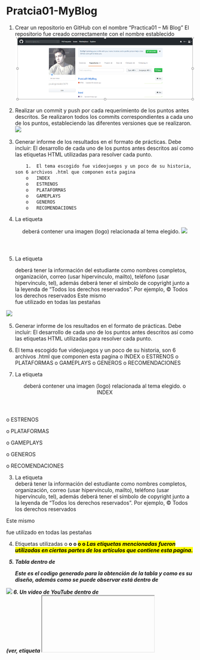 # Pratcia01-MyBlog
1.	Crear un repositorio en GitHub con el nombre “Practica01 – Mi Blog”
     El repositorio fue creado correctamente con el nombre establecido
    ![1](https://github.com/paulogonzalez5679/Pratcia01-MyBlog/blob/master/capturas/Captura.PNG)
2.   Realizar un commit y push por cada requerimiento de los puntos antes descritos. 
      Se realizaron todos los commits correspondientes a cada uno de los puntos, estableciendo las diferentes versiones que se realizaron.
       <img src="https://drive.google.com/open?id=1OPexnqpFfuPJRdLQfGUrt-orfeomuhwi" />
 3.	Generar informe de los resultados en el formato de prácticas. Debe incluir: El desarrollo de cada uno de los puntos antes descritos así como las etiquetas HTML utilizadas para resolver cada punto.

            1.	El tema escogido fue videojuegos y un poco de su historia, son 6 archivos .html que componen esta pagina 
            o	INDEX
            o	ESTRENOS
            o	PLATAFORMAS
            o	GAMEPLAYS
            o	GENEROS
            o	RECOMENDACIONES
4.	La etiqueta <header> deberá contener una imagen (logo) relacionada al tema elegido.
       <img src="https://drive.google.com/open?id=1FgPOclafx3fgxQFxYU4A-yBDps0HFF8K" />
5.	La etiqueta <footer> deberá tener la información del estudiante como nombres completos, organización, correo (usar hipervínculo, mailto), teléfono (usar hipervínculo, tel), además deberá tener el símbolo de copyright junto a la leyenda de “Todos los derechos reservados”. Por ejemplo, © Todos los derechos reservados
Este mismo <footer> fue utilizado en todas las pestañas
  <img src="https://drive.google.com/open?id=1D1sJMD3NSZy0NTd1bw-R4nuRVUeCbGLG" />
  
5.	Generar informe de los resultados en el formato de prácticas. Debe incluir: El desarrollo de cada uno de los puntos antes descritos así como las etiquetas HTML utilizadas para resolver cada punto.

1.	El tema escogido fue videojuegos y un poco de su historia, son 6 archivos .html que componen esta pagina 
o	INDEX
o	ESTRENOS
o	PLATAFORMAS
o	GAMEPLAYS
o	GENEROS
o	RECOMENDACIONES








2.	La etiqueta <header> deberá contener una imagen (logo) relacionada al tema elegido.
o	INDEX
 
o	ESTRENOS
 
o	PLATAFORMAS
 
o	GAMEPLAYS
 
o	GENEROS
 
o	RECOMENDACIONES
 

3.	La etiqueta <footer> deberá tener la información del estudiante como nombres completos, organización, correo (usar hipervínculo, mailto), teléfono (usar hipervínculo, tel), además deberá tener el símbolo de copyright junto a la leyenda de “Todos los derechos reservados”. Por ejemplo, © Todos los derechos reservados


Este mismo <footer> fue utilizado en todas las pestañas
 
4.	Etiquetas utilizadas
o	<b>
o	<strong>
o	<mark>
o	<emp>
o	<i>
Las etiquetas mencionadas fueron utilizadas en ciertas partes de los artículos que contiene esta pagina.


5.	Tabla dentro de <article>
Este es el codigo generado para la obtención de la tabla y como es su diseño, además como se puede observar está dentro de <article>

 <img src="https://drive.google.com/open?id=1g515liA_8TA4zL7WBWBUMMu2We6TQSSQ" />
6.	Un video de YouTube dentro de  <article> (ver, etiqueta <iframe>).

 <img src="https://drive.google.com/open?id=1qyLgMQjCeR-7mMtSnqnwcWCV6VhbK2tK" />

7.	Manejar listas ordenadas o desordenadas con al menos cinco ítems
  <img src="https://drive.google.com/open?id=1tTC_ZnVNSGy3wnUD05JQxfpltJNHf9Pf" />

8.	una de las páginas tenga al menos dos secciones (<section>) con tres artículos (<article>) cada sección. Luego, cada sección debe tener un encabezado (<header>), en donde, se ubicaran enlaces que permitan navegar entre los artículos usando id’s (ver, página 63 del texto guía).
 <img src="https://drive.google.com/open?id=13l2TFf9_SRXmQIv7s8YiNcqRIW9L_Ewu" />
  
 <img src="https://drive.google.com/open?id=1MDH08PfW4bGX7N0mA80amDThYN_WIeME" />

6.	La evidencia de la correcta estructuración de las páginas HTML. Para lo cuál, se puede generar fotografías instantáneas
 
a.	La evidencia de la validación de cada página HTML.
-	INDEX
 
<img src="https://drive.google.com/open?id=1VB9kYEkmh76gpBiRKbrGaJOUvwgaeCSa" />

-PAGINA GENEROS
<img src="https://drive.google.com/open?id=1a5Ka16sncyv1bQeYCWEv2HZzL_BTmH1_" />

-	PAGINA PLATAFORMAS
 <img src="https://drive.google.com/open?id=1h0ZjhZRh1WF6O8VFhG5Oee8waoUiS4X_" />

-	PAGINA RECOMENDACIONES
 <img src="https://drive.google.com/open?id=1XcDHhRlOOnaD3mA3x2BE8Xt_pY3ZrKJv" />
 
-	PAGINA ESTRENOS
  <img src="https://drive.google.com/open?id=1bSlHFvRaC991Km5XvQTUnu0Lbg7E_TMG" />


-	PAGINA GAMEPLAYS
<img src="https://drive.google.com/open?id=10QNmAz3r3l1ZQ8pjxpvhdSjEQqGK8mjl" />
 
5.	En el informe se debe incluir la información de GitHub (usuario y URL del repositorio de la práctica)

USUARIO: paulogonzalez5679
URL: https://github.com/paulogonzalez5679/Pratcia01-MyBlog
6.	 En el informe se debe incluir la información de GitHub (usuario y URL del repositorio del Tutorial 01- Curbside Thai)

USUARIO: paulogonzalez5679
URL: 


RESULTADO(S) OBTENIDO(S):
•	Se obtuvo el conocimiento necesario para una correcta estructuración de una pagina web básica, sin la utilización de CSS, tomando en cuenta que CSS es únicamente para el diseño
CONCLUSIONES:
•	Html es un lenguaje muy amplio de conocimiento tomando en cuenta que existen diferentes etiquetas y estructuras que dependerán del tipo de pagina web a ser realizada
•	A pesar de que no se unión con CSS se pudo realizar la estructura de una pagina web completa, aunque su diseño es completamente básico.
•	Además HTML nos permite realizar conexiones con vínculos los cuales permite que la pagina sea mas amigable con el usuario teniendo una mayor fluidez
•	Al tener el conocimiento de como es la estructura correcta y la jerarquía que se utiliza podemos saber que nuestra pagina web será correctamente validado sin ningún problema, por lo cual tenemos el conocimiento suficiente como para poder realizar paginas web para cualquier ámbito que sea necesario
RECOMENDACIONES:
•	Probar en diferentes exploradores
•	Revisar constantemente la sintaxis que empleamos
•	Revisar la estructura correcta de una pagina
•	Validar cada vez que terminemos de realizar una parte para corregir todos los errores y optimizar tiempo.



